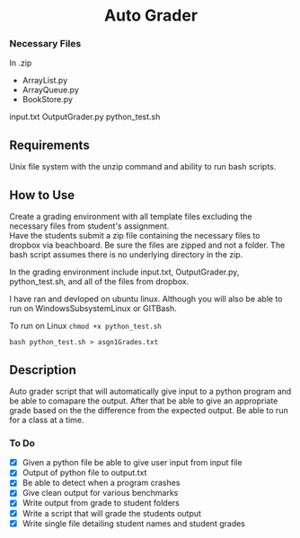 <h1 align="center">Auto Grader</h1>

### Necessary Files

In .zip
* ArrayList.py 
* ArrayQueue.py 
* BookStore.py

input.txt OutputGrader.py python_test.sh

## Requirements

Unix file system with the unzip command and ability to run bash scripts.

## How to Use

Create a grading environment with all template files excluding the necessary files from student's
assignment.  
Have the students submit a zip file containing the necessary files to dropbox via beachboard. Be sure the files are zipped and not a folder.
The bash script assumes there is no underlying directory in the zip.

In the grading environment include input.txt, OutputGrader.py, python_test.sh, and all of the files from dropbox.

I have ran and devloped on ubuntu linux. Although you will also be able to run on WindowsSubsystemLinux or GITBash.

To run on Linux
`chmod +x python_test.sh`

`bash python_test.sh > asgn1Grades.txt`


## Description

Auto grader script that will automatically give input to a python program and be able to comapare the output. After that be able to give an appropriate grade based on the the difference from the expected output. Be able to run for a class at a time.

### To Do 

- [x] Given a python file be able to give user input from input file
- [x] Output of python file to output.txt
- [x] Be able to detect when a program crashes
- [x] Give clean output for various benchmarks
- [x] Write output from grade to student folders
- [x] Write a script that will grade the students output
- [x] Write single file detailing student names and student grades
